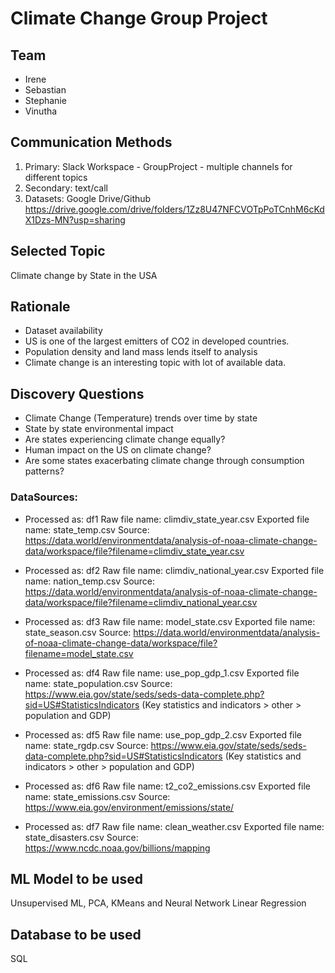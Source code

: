 # Climate Change Group Project


## Team 
- Irene 
- Sebastian
- Stephanie
- Vinutha

## Communication Methods
1. Primary: Slack Workspace - GroupProject - multiple channels for different topics
2. Secondary: text/call
3. Datasets: Google Drive/Github
https://drive.google.com/drive/folders/1Zz8U47NFCVOTpPoTCnhM6cKdX1Dzs-MN?usp=sharing


## Selected Topic
Climate change by State in the USA

## Rationale
- Dataset availability
- US is one of the largest emitters of CO2 in developed countries.
- Population density and land mass lends itself to analysis
- Climate change is an interesting topic with lot of available data.

## Discovery Questions
-	Climate Change (Temperature) trends over time by state
-	State by state environmental impact
-	Are states experiencing climate change equally?
-  Human impact on the US on climate change?
- Are some states exacerbating climate change through consumption patterns?

### DataSources:
- Processed as: df1
Raw file name: climdiv_state_year.csv
Exported file name: state_temp.csv
Source: https://data.world/environmentdata/analysis-of-noaa-climate-change-data/workspace/file?filename=climdiv_state_year.csv

- Processed as: df2
Raw file name: climdiv_national_year.csv
Exported file name: nation_temp.csv
Source: https://data.world/environmentdata/analysis-of-noaa-climate-change-data/workspace/file?filename=climdiv_national_year.csv

- Processed as: df3
Raw file name: model_state.csv
Exported file name: state_season.csv
Source: https://data.world/environmentdata/analysis-of-noaa-climate-change-data/workspace/file?filename=model_state.csv

- Processed as: df4
Raw file name: use_pop_gdp_1.csv
Exported file name: state_population.csv
Source: https://www.eia.gov/state/seds/seds-data-complete.php?sid=US#StatisticsIndicators
(Key statistics and indicators > other > population and GDP)

- Processed as: df5
Raw file name: use_pop_gdp_2.csv
Exported file name: state_rgdp.csv
Source: https://www.eia.gov/state/seds/seds-data-complete.php?sid=US#StatisticsIndicators
(Key statistics and indicators > other > population and GDP)

- Processed as: df6
Raw file name: t2_co2_emissions.csv
Exported file name: state_emissions.csv
Source: https://www.eia.gov/environment/emissions/state/

- Processed as: df7
Raw file name: clean_weather.csv
Exported file name: state_disasters.csv
Source: https://www.ncdc.noaa.gov/billions/mapping

## ML Model to be used
Unsupervised ML, PCA, KMeans and Neural Network Linear Regression


## Database to be used
SQL
